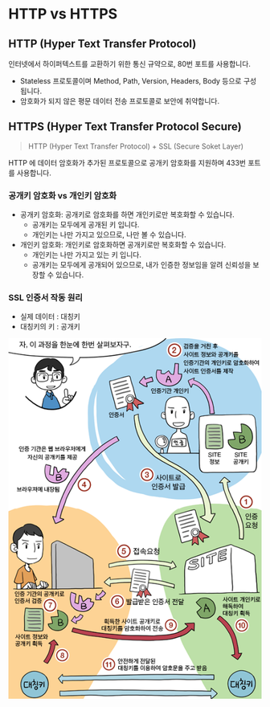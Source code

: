 # HTTP vs HTTPS

## HTTP (Hyper Text Transfer Protocol)

인터넷에서 하이퍼텍스트를 교환하기 위한 통신 규약으로, 80번 포트를 사용합니다.

* Stateless 프로토콜이며 Method, Path, Version, Headers, Body 등으로 구성됩니다.
* 암호화가 되지 않은 평문 데이터 전송 프로토콜로 보안에 취약합니다.

## HTTPS (Hyper Text Transfer Protocol Secure)

> HTTP (Hyper Text Transfer Protocol) + SSL (Secure Soket Layer)

HTTP 에 데이터 암호화가 추가된 프로토콜으로 공개키 암호화를 지원하며 433번 포트를 사용합니다.

### 공개키 암호화 vs 개인키 암호화

* 공개키 암호화: 공개키로 암호화를 하면 개인키로만 복호화할 수 있습니다.
  * 공개키는 모두에게 공개된 키 입니다.
  * 개인키는 나만 가지고 있으므로, 나만 볼 수 있습니다.
* 개인키 암호화: 개인키로 암호화하면 공개키로만 복호화할 수 있습니다.
  * 개인키는 나만 가지고 있는 키 입니다.
  * 공개키는 모두에게 공개되어 있으므로, 내가 인증한 정보임을 알려 신뢰성을 보장할 수 있습니다.

### SSL 인증서 작동 원리

* 실제 데이터 : 대칭키
* 대칭키의 키 : 공개키

![](../../.gitbook/assets/2021-07-07-02-30-26.png)
